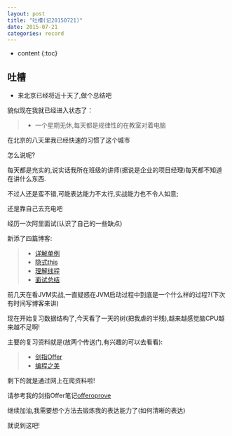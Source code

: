```yaml
---
layout: post
title: "吐槽(记20150721)"
date: 2015-07-21
categories: record
---
```


* content
{:toc}

## 吐槽

* 来北京已经将近十天了,做个总结吧

貌似现在我就已经进入状态了：

> * 一个星期无休,每天都是规律性的在教室对着电脑

在北京的八天里我已经快速的习惯了这个城市

怎么说呢?

每天都是充实的,说实话我所在班级的讲师(据说是企业的项目经理)每天都不知道在讲什么东西.

不过人还是蛮不错,可能表达能力不太行,实战能力也不令人如意;

还是靠自己去充电吧

经历一次阿里面试(认识了自己的一些缺点)

新添了四篇博客:

> * [详解单例](http://xiaohuishu.net/2015/07/20/%E8%AF%A6%E8%A7%A3%E5%8D%95%E4%BE%8B/)
> * [隐式this](http://xiaohuishu.net/2015/07/19/Java%E4%B8%AD%E7%9A%84%E9%9A%90%E5%BC%8F%22this%22%E4%BC%A0%E9%80%92%E9%97%AE%E9%A2%98/)
> * [理解线程](http://xiaohuishu.net/2015/07/16/%E6%80%8E%E6%A0%B7%E7%90%86%E8%A7%A3%E7%BA%BF%E7%A8%8B/)
> * [面试总结](http://xiaohuishu.net/2015/07/12/%E8%AE%B0%E9%98%BF%E9%87%8C%E7%94%B5%E9%9D%A2%E6%80%BB%E7%BB%93/)

前几天在看JVM实战,一直疑惑在JVM启动过程中到底是一个什么样的过程?(下次有时间写博客来讲)

现在开始复习数据结构了,今天看了一天的树(把我虐的半残),越来越感觉脑CPU越来越不足啊!

主要的复习资料就是(放两个传送门,有兴趣的可以去看看):

> * [剑指Offer](http://book.douban.com/subject/6966465/)
> * [编程之美](http://book.douban.com/subject/3004255/)

剩下的就是通过网上在爬资料啦!

请参考我的剑指Offer笔记[offeroprove](https://github.com/xiaohuishu/offertoprove/tree/master/src/cn/march/algo)

继续加油,我需要想个方法去锻炼我的表达能力了(如何清晰的表达)

就说到这吧!
